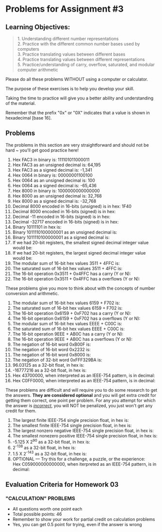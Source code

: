 # Problems for Assignment #3
## Learning Objectives:
<blockquote>
  1. Understanding different number representations<br />
  2. Practice with the different common number bases used by computers<br />
  3. Practice translating values between different bases<br />
  4. Practice translating values between different representations<br />
  5. Practice/understanding of carry, overflow, saturated, and modular computer arithmetic
</blockquote>

Please do all these problems WITHOUT using a computer or calculator.

The purpose of these exercises is to help you develop your skill.

Taking the time to practice will give you a better ability and understanding of the material.

Remember that the prefix "0x" or "0X" indicates that a value is shown in hexadecimal [base 16].

## Problems

The problems in this section are very straightforward and should not be hard ~ you'll get good practice here!
      <ol><li>Hex FAC3 in binary is: 111101011000011
          <li>Hex FAC3 as an unsigned decimal is: 64,195
          <li>Hex FAC3 as a signed decimal is: -1,341
          <li>Hex 0064 in binary is: 00000001100100
          <li>Hex 0064 as an unsigned decimal is: 100
          <li>Hex 0064 as a signed decimal is: -65,436
          <li>Hex 8000 in binary is: 1000000000000000
          <li>Hex 8000 as an unsigned decimal is: 32,768
          <li>Hex 8000 as a signed decimal is: -32,768
          <li>Decimal 8000 encoded in 16-bits (unsigned) is in hex: 1F40
          <li>Decimal 8000 encoded in 16-bits (signed) is in hex:
          <li>Decimal -11 encoded in 16-bits (signed) is in hex:
          <li>Decimal -32717 encoded in 16-bits (signed) is in hex:
          <li>Binary 10111101 in hex is:
          <li>Binary 1011110100000001 as an unsigned decimal is:
          <li>Binary 1011110100000001 as a signed decimal is:
          <li>If we had 20-bit registers, the smallest signed decimal integer value would be:
          <li>If we had 20-bit registers, the largest signed decimal integer value would be:
          <li>The modular sum of 16-bit hex values 3511 + 4FFC is:
          <li>The saturated sum of 16-bit hex values 3511 + 4FFC is:
          <li>The 16-bit operation 0x3511 + 0x4FFC has a carry (Y or N):
          <li>The 16-bit operation 0x3511 + 0x4FFC has a overflows (Y or N):
      </ol>

These problems give you more to think about with the concepts of number conversion and arithmetic.
      <ol><li>The modular sum of 16-bit hex values 6159 + F702 is:
          <li>The saturated sum of 16-bit hex values 6159 + F702 is:
          <li>The 16-bit operation 0x6159 + 0xF702 has a carry (Y or N):
          <li>The 16-bit operation 0x6159 + 0xF702 has a overflows (Y or N):
          <li>The modular sum of 16-bit hex values EEEE + C00C is:
          <li>The saturated sum of 16-bit hex values EEEE + C00C is:
          <li>The 16-bit operation 9EEE + AB0C has a carry (Y or N):
          <li>The 16-bit operation 9EEE + AB0C has a overflows (Y or N):
          <li>The negation of 16-bit word 0xB00F is:
          <li>The negation of 16-bit word 0x2232 is:
          <li>The negation of 16-bit word 0x8000 is:
          <li>The negation of 32-bit word 0xFFF329BA is:
          <li>96.03125 as a 32-bit float, in hex is:
          <li>-16777216 as a 32-bit float, in hex is:
          <li>Hex 43700000, when interpreted as an IEEE-754 pattern, is in decimal:
          <li>Hex C0FF0000, when interpreted as an IEEE-754 pattern, is in decimal:
      </ol>

These problems are difficult and will require you to do some research to get the answers.  <strong>They are considered optional</strong> and you will get extra credit for getting them correct, one point per problem.  For any you attempt for which the answer is <em><u>incorrect</u></em>, you will NOT be penalized, you just won't get any credit for them.
      <ol><li>The largest finite IEEE-754 single precision float, in hex is:
          <li>The smallest finite IEEE-754 single precision float, in hex is:
          <li>The largest nonzero negative IEEE-754 single precision float, in hex is:
          <li>The smallest nonezero positive IEEE-754 single precision float, in hex is:
          <li>-5.125 X 2<sup>90</sup> as a 32-bit float, in hex is:
          <li>2<sup>-138</sup> as a 32-bit float, in hex is:
          <li>1.5 X 2<sup>-143</sup> as a 32-bit float, in hex is:
          <li>OPTIONAL &mdash; Try this for a challenge, a puzzle, or the experience:<br />
                  Hex C059000000000000, when iterpreted as an IEEE-754 pattern, is in decimal:
      </ol>

## Evaluation Criteria for Homework 03
### "CALCULATION" PROBLEMS
  - All questions worth one point each
  - Total possible points: 46
  - Remember to show your work for partial credit on calculation problems
  - Yes, you can get 0.5 point for trying, even if the answer is wrong
  



